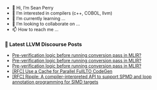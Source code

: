 - 👋 Hi, I’m Sean Perry
- 👀 I’m interested in compilers (c++, COBOL, llvm)
- 🌱 I’m currently learning ...
- 💞️ I’m looking to collaborate on ...
- 📫 How to reach me ...

<!---
s66perry/s66perry is a ✨ special ✨ repository because its `README.md` (this file) appears on your GitHub profile.
You can click the Preview link to take a look at your changes.
--->
### 📕 Latest LLVM Discourse Posts

<!-- DISCOURSE-LLVM:START -->
- [Pre-verification logic before running conversion pass in MLIR?](https://discourse.llvm.org/t/pre-verification-logic-before-running-conversion-pass-in-mlir/88318#post_3)
- [Pre-verification logic before running conversion pass in MLIR?](https://discourse.llvm.org/t/pre-verification-logic-before-running-conversion-pass-in-mlir/88318#post_2)
- [Pre-verification logic before running conversion pass in MLIR?](https://discourse.llvm.org/t/pre-verification-logic-before-running-conversion-pass-in-mlir/88318#post_1)
- [[RFC] Use a Cache for Parallel FullLTO CodeGen](https://discourse.llvm.org/t/rfc-use-a-cache-for-parallel-fulllto-codegen/88317#post_1)
- [[RFC] Ripple: A compiler-interpreted API to support SPMD and loop annotation programming for SIMD targets](https://discourse.llvm.org/t/rfc-ripple-a-compiler-interpreted-api-to-support-spmd-and-loop-annotation-programming-for-simd-targets/88241#post_6)
<!-- DISCOURSE-LLVM:END -->
